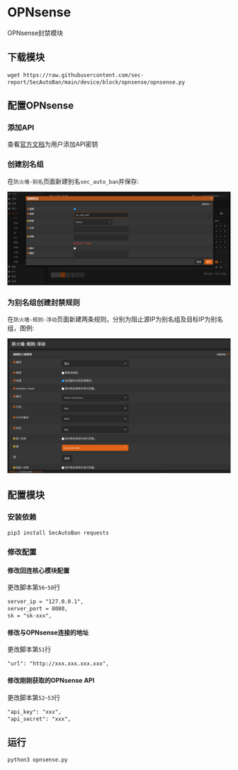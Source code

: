 # OPNsense

OPNsense封禁模块

## 下载模块

```
wget https://raw.githubusercontent.com/sec-report/SecAutoBan/main/device/block/opnsense/opnsense.py
```

## 配置OPNsense

### 添加API

查看[官方文档](https://docs.opnsense.org/development/how-tos/api.html)为用户添加API密钥

### 创建别名组

在`防火墙-别名`页面新建别名`sec_auto_ban`并保存:

![](./img/1.jpg)

### 为别名组创建封禁规则

在`防火墙-规则-浮动`页面新建两条规则，分别为阻止源IP为别名组及目标IP为别名组，图例:

![](./img/2.jpg)

## 配置模块

### 安装依赖

```
pip3 install SecAutoBan requests
```

### 修改配置

#### 修改回连核心模块配置

更改脚本第`56`-`58`行

```
server_ip = "127.0.0.1",
server_port = 8080,
sk = "sk-xxx",
```

#### 修改与OPNsense连接的地址

更改脚本第`51`行

```
"url": "http://xxx.xxx.xxx.xxx",
```

#### 修改刚刚获取的OPNsense API

更改脚本第`52`-`53`行

```
"api_key": "xxx",
"api_secret": "xxx",
```

## 运行

```shell
python3 opnsense.py
```
